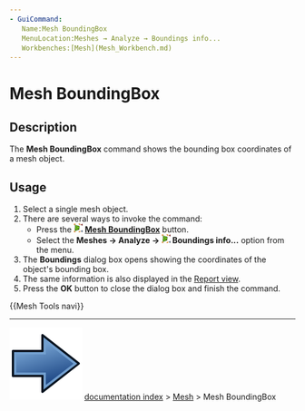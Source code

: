 ```yaml
---
- GuiCommand:
   Name:Mesh BoundingBox
   MenuLocation:Meshes → Analyze → Boundings info...
   Workbenches:[Mesh](Mesh_Workbench.md)
---
```


# Mesh BoundingBox

## Description

The **Mesh BoundingBox** command shows the bounding box coordinates of a mesh object.

## Usage

1.  Select a single mesh object.
2.  There are several ways to invoke the command:
    -   Press the **<img src="images/Mesh_BoundingBox.svg" width=16px> [Mesh BoundingBox](Mesh_BoundingBox.md)** button.
    -   Select the **Meshes → Analyze → <img src="images/Mesh_BoundingBox.svg" width=16px> Boundings info...** option from the menu.
3.  The **Boundings** dialog box opens showing the coordinates of the object\'s bounding box.
4.  The same information is also displayed in the [Report view](Report_view.md).
5.  Press the **OK** button to close the dialog box and finish the command.




 {{Mesh Tools navi}}



---
![](images/Button_right.svg) [documentation index](../README.md) > [Mesh](Mesh_Workbench.md) > Mesh BoundingBox
